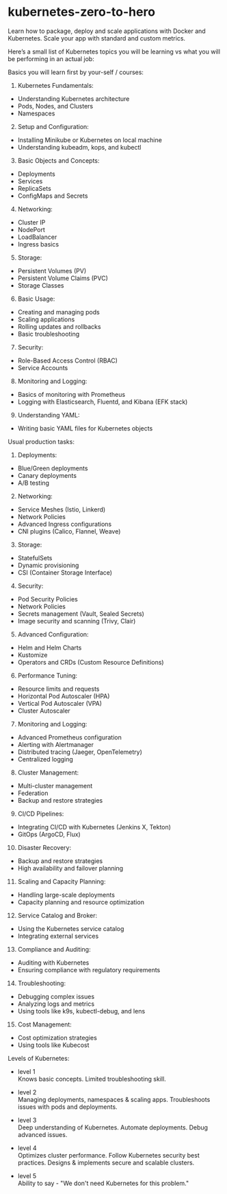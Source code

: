 # kubernetes-zero-to-hero
Learn how to package, deploy and scale applications with Docker and Kubernetes. Scale your app with standard and custom metrics.

Here’s a small list of Kubernetes topics you will be learning vs what you will be performing in an actual job:
 
Basics you will learn first by your-self / courses:
 
1. Kubernetes Fundamentals:
- Understanding Kubernetes architecture
- Pods, Nodes, and Clusters
- Namespaces
 
2. Setup and Configuration:
- Installing Minikube or Kubernetes on local machine
- Understanding kubeadm, kops, and kubectl
 
3. Basic Objects and Concepts:
- Deployments
- Services
- ReplicaSets
- ConfigMaps and Secrets
 
4. Networking:
- Cluster IP
- NodePort
- LoadBalancer
- Ingress basics
 
5. Storage:
- Persistent Volumes (PV)
- Persistent Volume Claims (PVC)
- Storage Classes
 
6. Basic Usage:
- Creating and managing pods
- Scaling applications
- Rolling updates and rollbacks
- Basic troubleshooting
 
7. Security:
- Role-Based Access Control (RBAC)
- Service Accounts
 
8. Monitoring and Logging:
- Basics of monitoring with Prometheus
- Logging with Elasticsearch, Fluentd, and Kibana (EFK stack)
 
9. Understanding YAML:
- Writing basic YAML files for Kubernetes objects
 
Usual production tasks:
 
1. Deployments:
- Blue/Green deployments
- Canary deployments
- A/B testing
 
2. Networking:
- Service Meshes (Istio, Linkerd)
- Network Policies
- Advanced Ingress configurations
- CNI plugins (Calico, Flannel, Weave)
 
3. Storage:
- StatefulSets
- Dynamic provisioning
- CSI (Container Storage Interface)
 
4. Security:
- Pod Security Policies
- Network Policies
- Secrets management (Vault, Sealed Secrets)
- Image security and scanning (Trivy, Clair)
 
5. Advanced Configuration:
- Helm and Helm Charts
- Kustomize
- Operators and CRDs (Custom Resource Definitions)
 
6. Performance Tuning:
- Resource limits and requests
- Horizontal Pod Autoscaler (HPA)
- Vertical Pod Autoscaler (VPA)
- Cluster Autoscaler
 
7. Monitoring and Logging:
- Advanced Prometheus configuration
- Alerting with Alertmanager
- Distributed tracing (Jaeger, OpenTelemetry)
- Centralized logging
 
8. Cluster Management:
- Multi-cluster management
- Federation
- Backup and restore strategies
 
9. CI/CD Pipelines:
- Integrating CI/CD with Kubernetes (Jenkins X, Tekton)
- GitOps (ArgoCD, Flux)
 
10. Disaster Recovery:
- Backup and restore strategies
- High availability and failover planning
 
11. Scaling and Capacity Planning:
- Handling large-scale deployments
- Capacity planning and resource optimization
 
12. Service Catalog and Broker:
- Using the Kubernetes service catalog
- Integrating external services
 
13. Compliance and Auditing:
- Auditing with Kubernetes
- Ensuring compliance with regulatory requirements
 
14. Troubleshooting:
- Debugging complex issues
- Analyzing logs and metrics
- Using tools like k9s, kubectl-debug, and lens
 
15. Cost Management:
- Cost optimization strategies
- Using tools like Kubecost

Levels of Kubernetes:

 - level 1<br/>
Knows basic concepts. 
Limited troubleshooting skill.
 
- level 2<br/>
Managing deployments, namespaces & scaling apps. 
Troubleshoots issues with pods and deployments.
 
- level 3<br/>
Deep understanding of Kubernetes.
Automate deployments.
Debug advanced issues.
 
- level 4<br/>
Optimizes cluster performance.
Follow Kubernetes security best practices.
Designs & implements secure and scalable clusters.
 
- level 5<br/>
Ability to say - "We don't need Kubernetes for this problem."








